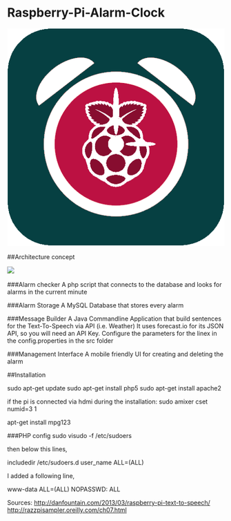 # Raspberry-Pi-Alarm-Clock

![Logo](https://raw.githubusercontent.com/JanWerder/Raspberry-Pi-Alarm-Clock/master/Management%20interface/images/logo.png)

##Architecture concept

![](http://i.imgur.com/SnVPmfZ.png)

###Alarm checker
A php script that connects to the database and looks for alarms in the current minute

###Alarm Storage
A MySQL Database that stores every alarm

###Message Builder
A Java Commandline Application that build sentences for the Text-To-Speech via API (i.e. Weather)
It uses forecast.io for its JSON API, so you will need an API Key.
Configure the parameters for the linex in the config.properties in the src folder

###Management Interface
A mobile friendly UI for creating and deleting the alarm

##Installation

sudo apt-get update
sudo apt-get install php5
sudo apt-get install apache2

if the pi is connected via hdmi during the installation: 
sudo amixer cset numid=3 1

apt-get install mpg123

###PHP config
sudo visudo -f /etc/sudoers

then below this lines,

includedir /etc/sudoers.d user_name ALL=(ALL)

I added a following line,

www-data ALL=(ALL) NOPASSWD: ALL

Sources:
http://danfountain.com/2013/03/raspberry-pi-text-to-speech/
http://razzpisampler.oreilly.com/ch07.html
